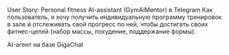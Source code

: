 User Story: Personal fitness AI-assistant (GymAiMentor) в Telegram
Как пользователь, я хочу получить индивидуальную программу тренировок в зале и отслеживать свой прогресс по ней,
чтобы достигать своих фитнес-целей (набор массы, похудение, поддержание формы).

AI-агент на базе GigaChat
